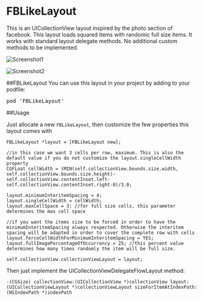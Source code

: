 FBLikeLayout
=============

This is an UICollectionView layout inspired by the photo section of facebook.
This layout loads squared items with randomic full size items.
It works with standard layout delegate methods. No additional custom methods to be implemented.

![Screenshot1](./screenshot.png) 

![Screenshot2](./screenshot2.png)

##FBLikeLayout
You can use this layout in your project by adding to your podfile:
<pre>pod 'FBLikeLayout'</pre>

##Usage

Just allocate a new `FBLikeLayout`, then customize the few properties this layout comes with

```objc
FBLikeLayout *layout = [FBLikeLayout new];

//in this case we want 3 cells per row, maximum. This is also the default value if you do not customize the layout.singleCellWidth property 
CGFLoat cellWidth = (MIN(self.collectionView.bounds.size.width, self.collectionView.bounds.size.height)-self.collectionView.contentInset.left-self.collectionView.contentInset.right-8)/3.0;

layout.minimumInteritemSpacing = 4;
layout.singleCellWidth = cellWidth;
layout.maxCellSpace = 3; //for full size cells, this parameter determines the max cell space

//if you want the items size to be forced in order to have the minimumInteritemSpacing always respected. Otherwise the interitem spacing will be adapted in order to cover the complete row with cells
layout.forceCellWidthForMinimumInteritemSpacing = YES;
layout.fullImagePercentageOfOccurrency = 25; //this percent value determines how many times randomly the item will be full size.

self.collectionView.collectionViewLayout = layout;
```

Then just implement the UICollectionViewDelegateFlowLayout method:
```objc
-(CGSize) collectionView:(UICollectionView *)collectionView layout:(UICollectionViewLayout *)collectionViewLayout sizeForItemAtIndexPath:(NSIndexPath *)indexPath
```
